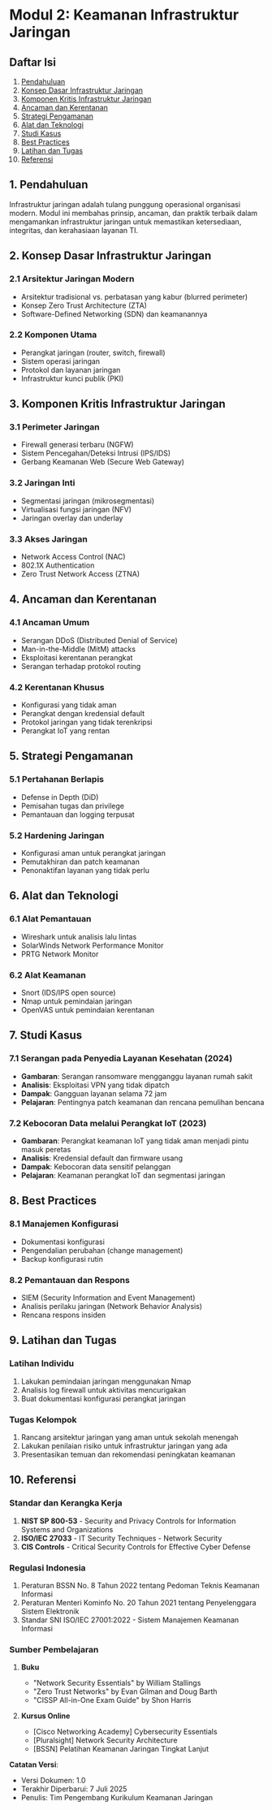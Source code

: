 # Modul 2: Keamanan Infrastruktur Jaringan

## Daftar Isi
1. [Pendahuluan](#pendahuluan)
2. [Konsep Dasar Infrastruktur Jaringan](#konsep-dasar)
3. [Komponen Kritis Infrastruktur Jaringan](#komponen-kritis)
4. [Ancaman dan Kerentanan](#ancaman-dan-kerentanan)
5. [Strategi Pengamanan](#strategi-pengamanan)
6. [Alat dan Teknologi](#alat-dan-teknologi)
7. [Studi Kasus](#studi-kasus)
8. [Best Practices](#best-practices)
9. [Latihan dan Tugas](#latihan-dan-tugas)
10. [Referensi](#referensi)

## 1. Pendahuluan
Infrastruktur jaringan adalah tulang punggung operasional organisasi modern. Modul ini membahas prinsip, ancaman, dan praktik terbaik dalam mengamankan infrastruktur jaringan untuk memastikan ketersediaan, integritas, dan kerahasiaan layanan TI.

## 2. Konsep Dasar Infrastruktur Jaringan
### 2.1 Arsitektur Jaringan Modern
- Arsitektur tradisional vs. perbatasan yang kabur (blurred perimeter)
- Konsep Zero Trust Architecture (ZTA)
- Software-Defined Networking (SDN) dan keamanannya

### 2.2 Komponen Utama
- Perangkat jaringan (router, switch, firewall)
- Sistem operasi jaringan
- Protokol dan layanan jaringan
- Infrastruktur kunci publik (PKI)

## 3. Komponen Kritis Infrastruktur Jaringan
### 3.1 Perimeter Jaringan
- Firewall generasi terbaru (NGFW)
- Sistem Pencegahan/Deteksi Intrusi (IPS/IDS)
- Gerbang Keamanan Web (Secure Web Gateway)

### 3.2 Jaringan Inti
- Segmentasi jaringan (mikrosegmentasi)
- Virtualisasi fungsi jaringan (NFV)
- Jaringan overlay dan underlay

### 3.3 Akses Jaringan
- Network Access Control (NAC)
- 802.1X Authentication
- Zero Trust Network Access (ZTNA)

## 4. Ancaman dan Kerentanan
### 4.1 Ancaman Umum
- Serangan DDoS (Distributed Denial of Service)
- Man-in-the-Middle (MitM) attacks
- Eksploitasi kerentanan perangkat
- Serangan terhadap protokol routing

### 4.2 Kerentanan Khusus
- Konfigurasi yang tidak aman
- Perangkat dengan kredensial default
- Protokol jaringan yang tidak terenkripsi
- Perangkat IoT yang rentan

## 5. Strategi Pengamanan
### 5.1 Pertahanan Berlapis
- Defense in Depth (DiD)
- Pemisahan tugas dan privilege
- Pemantauan dan logging terpusat

### 5.2 Hardening Jaringan
- Konfigurasi aman untuk perangkat jaringan
- Pemutakhiran dan patch keamanan
- Penonaktifan layanan yang tidak perlu

## 6. Alat dan Teknologi
### 6.1 Alat Pemantauan
- Wireshark untuk analisis lalu lintas
- SolarWinds Network Performance Monitor
- PRTG Network Monitor

### 6.2 Alat Keamanan
- Snort (IDS/IPS open source)
- Nmap untuk pemindaian jaringan
- OpenVAS untuk pemindaian kerentanan

## 7. Studi Kasus
### 7.1 Serangan pada Penyedia Layanan Kesehatan (2024)
- **Gambaran**: Serangan ransomware mengganggu layanan rumah sakit
- **Analisis**: Eksploitasi VPN yang tidak dipatch
- **Dampak**: Gangguan layanan selama 72 jam
- **Pelajaran**: Pentingnya patch keamanan dan rencana pemulihan bencana

### 7.2 Kebocoran Data melalui Perangkat IoT (2023)
- **Gambaran**: Perangkat keamanan IoT yang tidak aman menjadi pintu masuk peretas
- **Analisis**: Kredensial default dan firmware usang
- **Dampak**: Kebocoran data sensitif pelanggan
- **Pelajaran**: Keamanan perangkat IoT dan segmentasi jaringan

## 8. Best Practices
### 8.1 Manajemen Konfigurasi
- Dokumentasi konfigurasi
- Pengendalian perubahan (change management)
- Backup konfigurasi rutin

### 8.2 Pemantauan dan Respons
- SIEM (Security Information and Event Management)
- Analisis perilaku jaringan (Network Behavior Analysis)
- Rencana respons insiden

## 9. Latihan dan Tugas
### Latihan Individu
1. Lakukan pemindaian jaringan menggunakan Nmap
2. Analisis log firewall untuk aktivitas mencurigakan
3. Buat dokumentasi konfigurasi perangkat jaringan

### Tugas Kelompok
1. Rancang arsitektur jaringan yang aman untuk sekolah menengah
2. Lakukan penilaian risiko untuk infrastruktur jaringan yang ada
3. Presentasikan temuan dan rekomendasi peningkatan keamanan

## 10. Referensi
### Standar dan Kerangka Kerja
1. **NIST SP 800-53** - Security and Privacy Controls for Information Systems and Organizations
2. **ISO/IEC 27033** - IT Security Techniques - Network Security
3. **CIS Controls** - Critical Security Controls for Effective Cyber Defense

### Regulasi Indonesia
1. Peraturan BSSN No. 8 Tahun 2022 tentang Pedoman Teknis Keamanan Informasi
2. Peraturan Menteri Kominfo No. 20 Tahun 2021 tentang Penyelenggara Sistem Elektronik
3. Standar SNI ISO/IEC 27001:2022 - Sistem Manajemen Keamanan Informasi

### Sumber Pembelajaran
1. **Buku**
   - "Network Security Essentials" by William Stallings
   - "Zero Trust Networks" by Evan Gilman and Doug Barth
   - "CISSP All-in-One Exam Guide" by Shon Harris

2. **Kursus Online**
   - [Cisco Networking Academy] Cybersecurity Essentials
   - [Pluralsight] Network Security Architecture
   - [BSSN] Pelatihan Keamanan Jaringan Tingkat Lanjut

**Catatan Versi**:
- Versi Dokumen: 1.0
- Terakhir Diperbarui: 7 Juli 2025
- Penulis: Tim Pengembang Kurikulum Keamanan Jaringan
